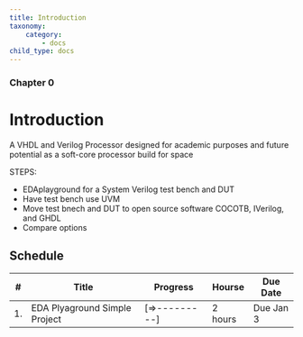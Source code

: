 ```yaml
---
title: Introduction
taxonomy:
    category:
        - docs
child_type: docs
---
```


### Chapter 0

# Introduction

A VHDL and Verilog Processor designed for academic purposes and future potential as a soft-core processor build for space

STEPS:
* EDAplayground for a System Verilog test bench and DUT
* Have test bench use UVM
* Move test bnech and DUT to open source software COCOTB, IVerilog, and GHDL
* Compare options

## Schedule
|#|Title|Progress|Hourse|Due Date|
|---|---|-------|---|---|
|1.| EDA Plyaground Simple Project| [=>---------]| 2 hours|  Due Jan 3|
